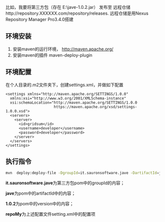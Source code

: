 比如，我要将第三方包（存在 E:\\jave-1.0.2.jar） 发布至 远程仓储http://repository.XXXXXX.com/repository/releases.
远程仓储是用Nexus Repository Manager Pro3.4.0搭建

## 环境安装
1. 安装maven的运行环境， http://maven.apache.org/ 
2. 安装maven的插件 maven-deploy-plugin

## 环境配置
在个人目录的.m2文件夹下，创建settings.xml，并做如下配置
```
<settings xmlns="http://maven.apache.org/SETTINGS/1.0.0"
  xmlns:xsi="http://www.w3.org/2001/XMLSchema-instance"
  xsi:schemaLocation="http://maven.apache.org/SETTINGS/1.0.0
                      https://maven.apache.org/xsd/settings-1.0.0.xsd">
  <servers>
    <server>
      <id>gridsum</id>
      <username>developer</username>
      <password>developer</password>
    </server>
  </servers>
</settings>
```

## 执行指令
```bash
mvn  deploy:deploy-file -DgroupId=it.sauronsoftware.jave -DartifactId=jave -Dversion=1.0.2 -Dpackaging=jar -DrepositoryId=repoMy -Dfile=E:\jave-1.0.2.jar -Durl=http://repository.XXXXXX.com/repository/releases
```

**it.sauronsoftware.jave**为第三方包pom中的groupId的内容；

**jave**为pom中的artifactId中的内容；

**1.0.2**为pom中的version中的内容；

**repoMy**为上述配置文件setting.xml中的配置项